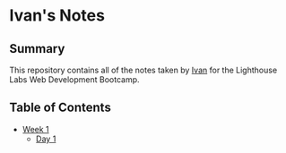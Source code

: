 # Ivan's Notes
## Summary

This repository contains all of the notes taken by [Ivan](https://github.com/tangivan) for the Lighthouse Labs Web Development Bootcamp.

## Table of Contents
* [Week 1](/Week_1)
  * [Day 1](/Week_1/Day_1)